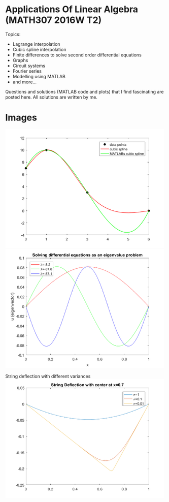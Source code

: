 # Applications Of Linear Algebra (MATH307 2016W T2)
Topics:
* Lagrange interpolation
* Cubic spline interpolation
* Finite differences to solve second order differential equations
* Graphs
* Circuit systems
* Fourier series
* Modelling using MATLAB
* and more...

Questions and solutions (MATLAB code and plots) that I find fascinating are posted here. 
All solutions are written by me. 

# Images
<img src=/ProblemSet2/cubicinterp.png alt="string_deflection" width="500" />
<img src=/ProblemSet2/finitediffeigenvalue.png alt="cubic_spline_example" width="500"/>

String deflection with different variances <br>
<img src=/ProblemSet2/stringdeflectiondv.png alt="stringdeflection" width="500"/>

